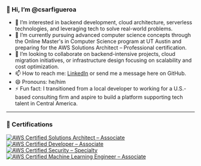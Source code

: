 ### 👋 Hi, I’m @csarfigueroa

- 👀 I’m interested in backend development, cloud architecture, serverless technologies, and leveraging tech to solve real-world problems.
- 🌱 I’m currently pursuing advanced computer science concepts through the Online Master's in Computer Science program at UT Austin and preparing for the AWS Solutions Architect – Professional certification.
- 💞️ I’m looking to collaborate on backend-intensive projects, cloud migration initiatives, or infrastructure design focusing on scalability and cost optimization.
- 📫 How to reach me: [LinkedIn](https://www.linkedin.com/in/csarfigueroa) or send me a message here on GitHub.
- 😄 Pronouns: he/him
- ⚡ Fun fact: I transitioned from a local developer to working for a U.S.-based consulting firm and aspire to build a platform supporting tech talent in Central America.

---

### 🏅 Certifications

[![AWS Certified Solutions Architect – Associate](https://images.credly.com/size/110x110/images/1e1e0c3c-7f3b-4e1c-9c3b-7a2e4e8f5f3b/aws-certified-solutions-architect-associate.png)](https://www.credly.com/org/amazon-web-services/badge/aws-certified-solutions-architect-associate)
[![AWS Certified Developer – Associate](https://images.credly.com/size/110x110/images/2f2f1c4d-8f4c-4f2c-9d4c-8b3e5f9f6f4c/aws-certified-developer-associate.png)](https://www.credly.com/org/amazon-web-services/badge/aws-certified-developer-associate)
[![AWS Certified Security – Specialty](https://images.credly.com/size/110x110/images/3g3g2d5e-9g5d-5g3d-0e5d-9c4f6g0g7g5d/aws-certified-security-specialty.png)](https://www.credly.com/org/amazon-web-services/badge/aws-certified-security-specialty)
[![AWS Certified Machine Learning Engineer – Associate](https://images.credly.com/size/110x110/images/1e1e0c3c-7f3b-4e1c-9c3b-7a2e4e8f5f3b/aws-certified-machine-learning-engineer-associate.png)](https://www.credly.com/org/amazon-web-services/badge/aws-certified-machine-learning-engineer-associate)

<!---
